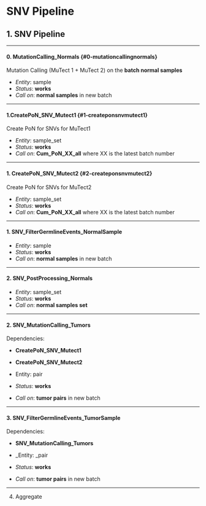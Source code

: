 # SNV Pipeline

## 1. SNV Pipeline

---

#### 0. MutationCalling\_Normals {#0-mutationcallingnormals}

Mutation Calling \(MuTect 1 + MuTect 2\) on the **batch normal samples**

* _Entity_: sample
* _Status_: **works**
* _Call on_: **normal samples** in new batch

---

#### 1.CreatePoN\_SNV\_Mutect1 {#1-createponsnvmutect1}

Create PoN for SNVs for MuTect1

* _Entity_: sample\_set
* _Status_: **works**
* _Call on_: **Cum\_PoN\_XX\_all** where XX is the latest batch number

---

#### 1. CreatePoN\_SNV\_Mutect2 {#2-createponsnvmutect2}

Create PoN for SNVs for MuTect2

* _Entity_: sample\_set
* _Status_: **works**
* _Call on_: **Cum\_PoN\_XX\_all** where XX is the latest batch number

---

#### 1. SNV\_FilterGermlineEvents\_NormalSample

* _Entity_: sample
* _Status_: **works**
* _Call on_: **normal samples** in new batch

---

#### 2. SNV\_PostProcessing\_Normals

* _Entity_: sample\_set
* _Status_: **works**
* _Call on_: **normal samples set**

---

#### 2. SNV\_MutationCalling\_Tumors

Dependencies:

* **CreatePoN\_SNV\_Mutect1**
* **CreatePoN\_SNV\_Mutect2**

* Entity: pair
* _Status_: **works**
* _Call on_: **tumor pairs** in new batch

---

#### 3. SNV\_FilterGermlineEvents\_TumorSample

Dependencies:

* **SNV\_MutationCalling\_Tumors**

* \_Entity: \_pair

* _Status_: **works**
* _Call on_: **tumor pairs** in new batch

---

4. Aggregate 

